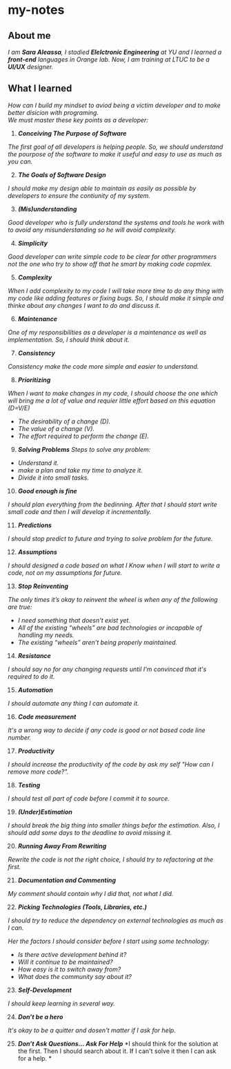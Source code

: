 # my-notes

## About me 

*I am **Sara Aleassa**, I stadied **Elelctronic Engineering** at YU and I learned a **front-end** languages in Orange lab. Now, I am training at LTUC to be a **UI/UX** designer.*

## What l learned 
*How can I build my mindset to aviod being a victim developer and to make better disicion with programing.<br>
 We must master these key points as a developer:*
1. ***Conceiving The Purpose of Software***
 
*The first goal of all developers is helping people. So, we should understand the pourpose of the software to make it useful and easy to use as much as you can.* 

2. ***The Goals of Software Design***

*I should make my design able to maintain as easily as possible by developers to ensure the contiunity of my system.*

3. ***(Mis)understanding***

*Good developer who is fully understand the systems and tools he work with to avoid any misunderstanding so he will avoid complexity.*

4. ***Simplicity***

*Good developer can write simple code to be clear for other programmers not the one who try to show off that he smart by making code copmlex.* 

5. ***Complexity***

*When I add complexity to my code I will take more time to do any thing with my code like adding features or fixing bugs. So, I should make it simple and thinke about any changes I want to do and discuss it.*

6. ***Maintenance***

*One of my responsibilities as a developer is a maintenance as well as implementation. So, I should think about it.*

7. ***Consistency***

*Consistency make the code more simple and easier to understand.*

8. ***Prioritizing***

*When I want to make changes in my code, I should choose the one which will bring me a lot of value and requier little effort based on this equation (D=V/E)*
 - *The desirability of a change (D).*
 - *The value of a change (V).*
 - *The effort required to perform the change (E).*
 
 
 9. ***Solving Problems***
 *Steps to solve any problem:*  
  - *Understand it.*
  - *make a plan and take my time to analyze it.*
  - *Divide it into small tasks.*

10. ***Good enough is fine***

*I should plan everything from the bedinning. After that I should start write small code and then I will develop it incrementally.*

11. ***Predictions***

*I should stop predict to future and trying to solve problem for the future.*

12. ***Assumptions***

*I should designed a code based on what I Know when I will start to write a code, not on my assumptions for future.*

13. ***Stop Reinventing***

*The only times it’s okay to reinvent the wheel is when any of the following are true:*

- *I need something that doesn’t exist yet.*
- *All of the existing “wheels” are bad technologies or incapable of handling my needs.*
- *The existing “wheels” aren’t being properly maintained.*

14. ***Resistance***

*I should say no for any changing requests until I'm convinced that it's required to do it.*

15. ***Automation***

*I should automate any thing I can automate it.*

16. ***Code measurement***

*It's a wrong way to decide if any code is good or not based code line number.*

17. ***Productivity***

*I should increase the productivity of the code by ask my self "How can I remove more code?".*

18. ***Testing***

*I should test all part of code before I commit it to source.*

19. ***(Under)Estimation***

*I should break the big thing into smaller things befor the estimation. Also, I should add some days to the deadline to avoid missing it.*

20. ***Running Away From Rewriting***

*Rewrite the code is not the right choice, I should try to refactoring at the first.*

21. ***Documentation and Commenting***

*My comment should contain why I did that, not what I did.*

22. ***Picking Technologies (Tools, Libraries, etc.)***

*I should try to reduce the dependency on external technologies as much as I can.*

 *Her the factors I should consider before I start using some technology:*

- *Is there active development behind it?*
- *Will it continue to be maintained?*
- *How easy is it to switch away from?*
- *What does the community say about it?*

23. ***Self-Development***

*I should keep learning in several way.*

24. ***Don’t be a hero*** 

*It's okay to be a quitter and dosen't matter if I ask for help.*

25. ***Don’t Ask Questions… Ask For Help***
*I should think for the solution at the first. Then I should search about it. If I can't solve it then I can ask for a help. *

